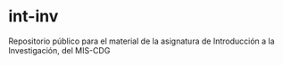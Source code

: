 # int-inv
Repositorio público para el material de la asignatura de Introducción a la Investigación, del MIS-CDG
